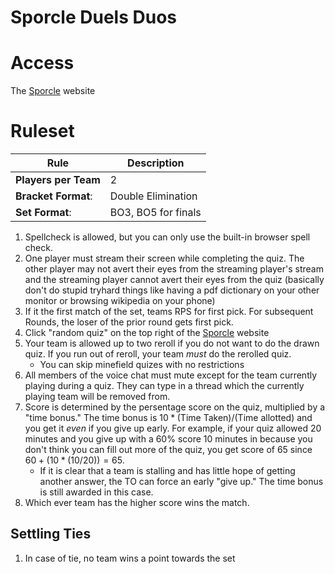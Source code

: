 
# Sporcle Duels Duos

# Access
The [Sporcle](https://www.sporcle.com/) website

# Ruleset

|Rule|Description|
|---|---|
|**Players per Team**|2|
|**Bracket Format**:|Double Elimination|
|**Set Format**:|BO3, BO5 for finals|


1. Spellcheck is allowed, but you can only use the built-in browser spell check. 
2. One player must stream their screen while completing the quiz. The other player may not avert their eyes from the streaming player's stream and the streaming player cannot avert their eyes from the quiz (basically don't do stupid tryhard things like having a pdf dictionary on your other monitor or browsing wikipedia on your phone)
3. If it the first match of the set, teams RPS for first pick. For subsequent Rounds, the loser of the prior round gets first pick.
4. Click "random quiz" on the top right of the [Sporcle](https://www.sporcle.com/) website
5.  Your team is allowed up to two reroll if you do not want to do the drawn quiz. If you run out of reroll, your team *must* do the rerolled quiz.
	-    You can skip minefield quizes with no restrictions
6.  All members of the voice chat must mute except for the team currently playing during a quiz. They can type in a thread which the currently playing team will be removed from.
7. Score is determined by the persentage score on the quiz, multiplied by a "time bonus." The time bonus is $10\ast(\text{Time Taken})/(\text{Time allotted})$ and you get it _even_ if you give up early. For example, if your quiz allowed 20 minutes and you give up with a 60% score 10 minutes in because you don't think you can fill out more of the quiz, you get score of 65 since $60 + (10*(10/20)) = 65$.
	-    If it is clear that a team is stalling and has little hope of getting another answer, the TO can force an early "give up." The time bonus is still awarded in this case.
9. Which ever team has the higher score wins the match.

## Settling Ties
1. In case of tie, no team wins a point towards the set
